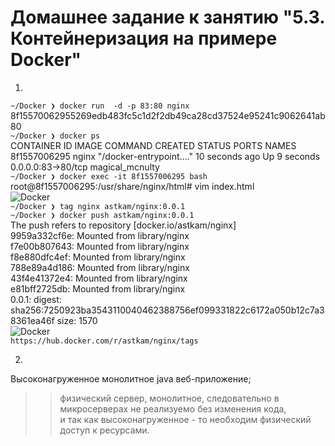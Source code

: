 # Домашнее задание к занятию "5.3. Контейнеризация на примере Docker"
1.  
```~/Docker ❯ docker run  -d -p 83:80 nginx   ```                                    
8f15570062955269edb483fc5c1d2f2db49ca28cd37524e95241c9062641ab80  
```~/Docker ❯ docker ps  ```   
CONTAINER ID   IMAGE     COMMAND                  CREATED          STATUS         PORTS                NAMES  
8f1557006295   nginx     "/docker-entrypoint.…"   10 seconds ago   Up 9 seconds   0.0.0.0:83->80/tcp     magical_mcnulty  
```~/Docker ❯ docker exec -it 8f1557006295 bash  ```   
root@8f1557006295:/usr/share/nginx/html# vim index.html  
![Docker](d1.png)  
```~/Docker ❯ tag nginx astkam/nginx:0.0.1  ```   
```~/Docker ❯ docker push astkam/nginx:0.0.1  ```   
The push refers to repository [docker.io/astkam/nginx]  
9959a332cf6e: Mounted from library/nginx  
f7e00b807643: Mounted from library/nginx  
f8e880dfc4ef: Mounted from library/nginx  
788e89a4d186: Mounted from library/nginx  
43f4e41372e4: Mounted from library/nginx  
e81bff2725db: Mounted from library/nginx  
0.0.1: digest: sha256:7250923ba3543110040462388756ef099331822c6172a050b12c7a38361ea46f size: 1570  
![Docker](hub.png)  
 ```https://hub.docker.com/r/astkam/nginx/tags```   

2.  
Высоконагруженное монолитное java веб-приложение;  
 >> физический сервер,  монолитное, следовательно в микросерверах не реализуемо без изменения кода,  
   и так как высоконагруженное -  то необходим физический доступ к ресурсами.  
